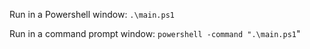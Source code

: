 Run in a Powershell window:
`.\main.ps1`

Run in a command prompt window:
`powershell -command ".\main.ps1`"